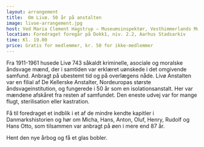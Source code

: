 ```yaml
---
layout: arrangement
title:  Om Livø. 50 år på anstalten
image: livoe-arrangement.jpg
host: Ved Maria Clement Hagstrup – Museumsinspektør, Vesthimmerlands Museum
location: Foredraget foregår på Dokk1, niv. 2.2, Aarhus Stadsarkiv
time: Kl. 19.00
price: Gratis for medlemmer, kr. 50 for ikke-medlemmer
---
```


Fra 1911-1961 husede Livø 743 såkaldt kriminelle, asociale og moralske åndsvage mænd, der i samtiden var erklæret uønskede i det omgivende samfund. Anbragt på ubestemt tid og på overlægens nåde. Livø Anstalten var en filial af De Kellerske Anstalter, Nordeuropas største åndsvageinstitution, og fungerede i 50 år som en isolationsanstalt. Her var mændene afskåret fra resten af samfundet. Den eneste udvej var for mange flugt, sterilisation eller kastration. 

Få til foredraget et indblik i et af de mindre kendte kapitler i Danmarkshistorien og hør om Micha, Hans, Anton, Oluf, Henry, Rudolf og Hans Otto, som tilsammen var anbragt på øen i mere end 87 år. 

Hent den nye årbog og få et glas bobler.